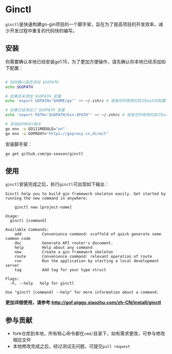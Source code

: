 # Ginctl

`ginctl`是快速构建go-gin项目的一个脚手架，旨在为了提高项目的开发效率，减少开发过程中重复的代码快的编写。

## 安装

你需要确认本地已经安装go1.15，为了更加方便操作，请先确认你本地已经添加如下配置：

```bash

# 如何确认是否添加 $GOPATH
echo $GOPATH

# 如果还未添加 $GOPATH 变量
echo 'export GOPATH="$HOME/go"' >> ~/.zshrc # 或者您所使用的其它bash的配置文件

# 如果已经添加了 $GOPATH 变量
echo 'export PATH="$GOPATH/bin:$PATH"' >> ~/.zshrc # 或者您所使用的其它bash的配置文件

# 添加GOPROXY相关
go env -w GO111MODULE="on"
go env -w GOPROXY="https://goproxy.cn,direct"
```

安装脚手架：

```bash
go get github.com/go-season/ginctl
```

## 使用

`ginctl`安装完成之后，执行`ginctl`可出现如下输出：

```text
Ginctl help you to build gin framework skeleton easily. Get started by running the new command in anywhere:

	ginctl new [project-name]

Usage:
  ginctl [command]

Available Commands:
    add         Convenience command: scaffold of quick generate some common code
    doc         Generate API router's document.
    help        Help about any command
    new         Create a gin framework skeleton
    route       Convenience command: relevant operation of route
    run         Run the application by starting a local development server
    tag         Add tag for your type struct

Flags:
  -h, --help   help for ginctl

Use "ginctl [command] --help" for more information about a command.
```

**更加详细使用，请参考:http://gof.piggy.xiaozhu.com/zh-CN/install/ginctl**

## 参与贡献

- fork仓库到本地，所有核心命令都在`cmd/`目录下，如有需求更改，可参与修改相应文件
- 本地修改完成之后，经过测试无问题，可提交`pull request`
